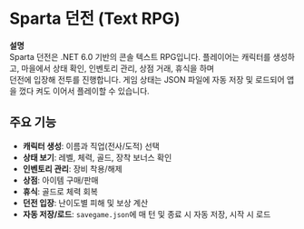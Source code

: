 # Sparta 던전 (Text RPG)

**설명**  
Sparta 던전은 .NET 6.0 기반의 콘솔 텍스트 RPG입니다. 플레이어는 캐릭터를 생성하고, 마을에서 상태 확인, 인벤토리 관리, 상점 거래, 휴식을 하며  
던전에 입장해 전투를 진행합니다. 게임 상태는 JSON 파일에 자동 저장 및 로드되어 앱을 껐다 켜도 이어서 플레이할 수 있습니다.

## 주요 기능

- **캐릭터 생성**: 이름과 직업(전사/도적) 선택
- **상태 보기**: 레벨, 체력, 골드, 장착 보너스 확인
- **인벤토리 관리**: 장비 착용/해제
- **상점**: 아이템 구매/판매
- **휴식**: 골드로 체력 회복
- **던전 입장**: 난이도별 피해 및 보상 계산
- **자동 저장/로드**: `savegame.json`에 매 턴 및 종료 시 자동 저장, 시작 시 로드
